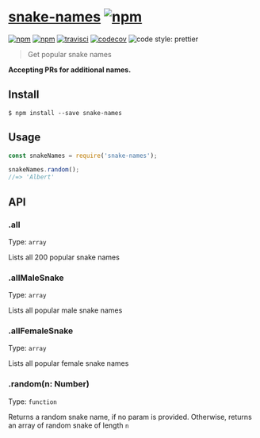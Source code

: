 # [snake-names](https://github.com/murshidazher/snake-names)  [![npm](https://img.shields.io/npm/v/snake-names.svg?label=&color=0080FF)](https://github.com/murshidazher/snake-names/releases/tag/v1.0.0)

[![npm](https://img.shields.io/npm/dt/snake-names.svg?style=flat-square)](https://www.npmjs.com/package/snake-names)
[![npm](https://img.shields.io/npm/v/snake-names.svg?style=flat-square)](https://www.npmjs.com/package/snake-names)
[![travisci](https://img.shields.io/travis/com/murshidazher/snake-names/master?style=flat-square)](https://travis-ci.com/)
[![codecov](https://img.shields.io/codecov/c/gh/murshidazher/snake-names/master?logo=codecov&style=flat-square&token=L8FWILY45J)](https://codecov.io/gh/murshidazher/snake-names)
![code style: prettier](https://img.shields.io/badge/code_style-prettier-ff69b4.svg?style=flat-square)


> Get popular snake names

__Accepting PRs for additional names.__


## Install

```
$ npm install --save snake-names
```

## Usage

```js
const snakeNames = require('snake-names');

snakeNames.random();
//=> 'Albert'
```

## API

### .all

Type: `array`

Lists all 200 popular snake names

### .allMaleSnake

Type: `array`

Lists all popular male snake names

### .allFemaleSnake

Type: `array`

Lists all popular female snake names

### .random(n: Number)

Type: `function`

Returns a random snake name, if no param is provided. Otherwise, returns an array of random snake of length `n`

